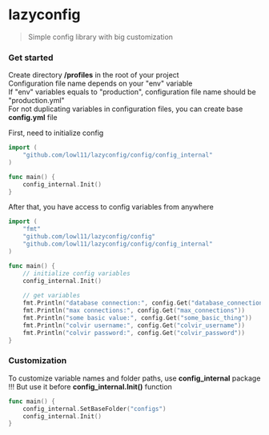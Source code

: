 # lazyconfig

> Simple config library with big customization

### Get started
Create directory <b>/profiles</b> in the root of your project <br>
Configuration file name depends on your "env" variable <br>
If "env" variables equals to "production", configuration file name should be "production.yml" <br>
For not duplicating variables in configuration files, you can create base <b>config.yml</b> file 

First, need to initialize config
```go
import (
    "github.com/lowl11/lazyconfig/config/config_internal"
)

func main() {
    config_internal.Init()
}
```

After that, you have access to config variables from anywhere
```go
import (
    "fmt"
    "github.com/lowl11/lazyconfig/config"
    "github.com/lowl11/lazyconfig/config/config_internal"
)

func main() {
    // initialize config variables
    config_internal.Init()
	
    // get variables 
    fmt.Println("database connection:", config.Get("database_connection"))
    fmt.Println("max connections:", config.Get("max_connections"))
    fmt.Println("some basic value:", config.Get("some_basic_thing"))
    fmt.Println("colvir username:", config.Get("colvir_username"))
    fmt.Println("colvir password:", config.Get("colvir_password"))	
}
```

### Customization
To customize variable names and folder paths, use <b>config_internal</b> package <br>
!!! But use it before <b>config_internal.Init()</b> function
```go
func main() {
    config_internal.SetBaseFolder("configs")
    config_internal.Init()
}
```